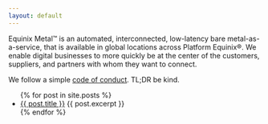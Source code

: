 ```yaml
---
layout: default
---
```


Equinix Metal™ is an automated, interconnected, low-latency bare metal-as-a-service, that is available in global locations across Platform Equinix®. We enable digital businesses to more quickly be at the center of the customers, suppliers, and partners with whom they want to connect.

We follow a simple [code of conduct](./CODE_OF_CONDUCT.html). TL;DR be kind.

<ul>
  {% for post in site.posts %}
    <li>
      <a href="{{ post.url }}">{{ post.title }}</a>
      {{ post.excerpt }}
    </li>
  {% endfor %}
</ul>
